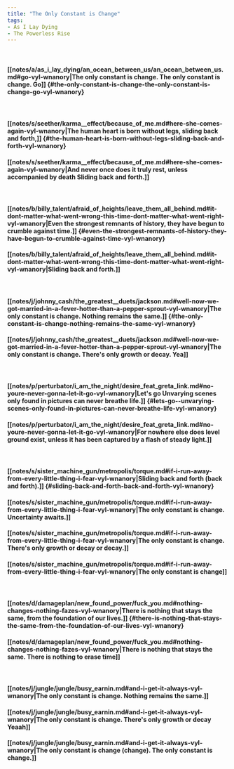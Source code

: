 ```yaml
---
title: "The Only Constant is Change"
tags:
- As I Lay Dying
- The Powerless Rise
---
```

&nbsp;
#### [[notes/a/as_i_lay_dying/an_ocean_between_us/an_ocean_between_us.md#go-vyl-wnanory|The only constant is change. The only constant is change. Go]] {#the-only-constant-is-change-the-only-constant-is-change-go-vyl-wnanory}
&nbsp;
#### [[notes/s/seether/karma__effect/because_of_me.md#here-she-comes-again-vyl-wnanory|The human heart is born without legs, sliding back and forth,]] {#the-human-heart-is-born-without-legs-sliding-back-and-forth-vyl-wnanory}
#### [[notes/s/seether/karma__effect/because_of_me.md#here-she-comes-again-vyl-wnanory|And never once does it truly rest, unless accompanied by death  Sliding back and forth.]]
&nbsp;
#### [[notes/b/billy_talent/afraid_of_heights/leave_them_all_behind.md#it-dont-matter-what-went-wrong-this-time-dont-matter-what-went-right-vyl-wnanory|Even the strongest remnants of history, they have begun to crumble against time.]] {#even-the-strongest-remnants-of-history-they-have-begun-to-crumble-against-time-vyl-wnanory}
#### [[notes/b/billy_talent/afraid_of_heights/leave_them_all_behind.md#it-dont-matter-what-went-wrong-this-time-dont-matter-what-went-right-vyl-wnanory|Sliding back and forth.]]
&nbsp;
#### [[notes/j/johnny_cash/the_greatest__duets/jackson.md#well-now-we-got-married-in-a-fever-hotter-than-a-pepper-sprout-vyl-wnanory|The only constant is change. Nothing remains the same.]] {#the-only-constant-is-change-nothing-remains-the-same-vyl-wnanory}
#### [[notes/j/johnny_cash/the_greatest__duets/jackson.md#well-now-we-got-married-in-a-fever-hotter-than-a-pepper-sprout-vyl-wnanory|The only constant is change. There's only growth or decay. Yea]]
&nbsp;
#### [[notes/p/perturbator/i_am_the_night/desire_feat_greta_link.md#no-youre-never-gonna-let-it-go-vyl-wnanory|Let's go  Unvarying scenes only found in pictures can never breathe life.]] {#lets-go--unvarying-scenes-only-found-in-pictures-can-never-breathe-life-vyl-wnanory}
#### [[notes/p/perturbator/i_am_the_night/desire_feat_greta_link.md#no-youre-never-gonna-let-it-go-vyl-wnanory|For nowhere else does level ground exist, unless it has been captured by a flash of steady light.]]
&nbsp;
#### [[notes/s/sister_machine_gun/metropolis/torque.md#if-i-run-away-from-every-little-thing-i-fear-vyl-wnanory|Sliding back and forth (back and forth).]] {#sliding-back-and-forth-back-and-forth-vyl-wnanory}
#### [[notes/s/sister_machine_gun/metropolis/torque.md#if-i-run-away-from-every-little-thing-i-fear-vyl-wnanory|The only constant is change. Uncertainty awaits.]]
#### [[notes/s/sister_machine_gun/metropolis/torque.md#if-i-run-away-from-every-little-thing-i-fear-vyl-wnanory|The only constant is change. There's only growth or decay  or decay.]]
#### [[notes/s/sister_machine_gun/metropolis/torque.md#if-i-run-away-from-every-little-thing-i-fear-vyl-wnanory|The only constant is change]]
&nbsp;
#### [[notes/d/damageplan/new_found_power/fuck_you.md#nothing-changes-nothing-fazes-vyl-wnanory|There is nothing that stays the same, from the foundation of our lives.]] {#there-is-nothing-that-stays-the-same-from-the-foundation-of-our-lives-vyl-wnanory}
#### [[notes/d/damageplan/new_found_power/fuck_you.md#nothing-changes-nothing-fazes-vyl-wnanory|There is nothing that stays the same. There is nothing to erase time]]
&nbsp;
#### [[notes/j/jungle/jungle/busy_earnin.md#and-i-get-it-always-vyl-wnanory|The only constant is change. Nothing remains the same.]]
#### [[notes/j/jungle/jungle/busy_earnin.md#and-i-get-it-always-vyl-wnanory|The only constant is change. There's only growth or decay  Yeaah]]
#### [[notes/j/jungle/jungle/busy_earnin.md#and-i-get-it-always-vyl-wnanory|The only constant is change (change). The only constant is change.]]
